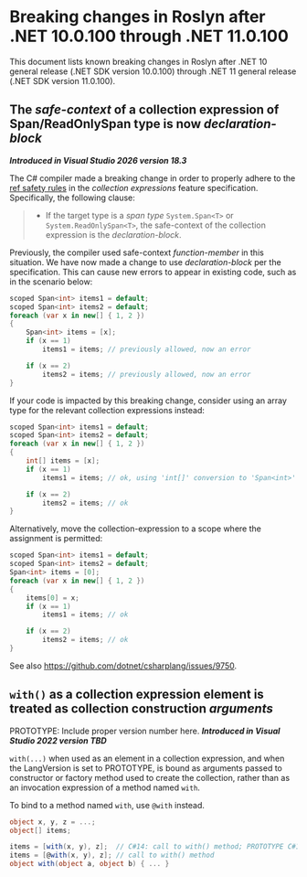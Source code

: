 # Breaking changes in Roslyn after .NET 10.0.100 through .NET 11.0.100

This document lists known breaking changes in Roslyn after .NET 10 general release (.NET SDK version 10.0.100) through .NET 11 general release (.NET SDK version 11.0.100).

## The *safe-context* of a collection expression of Span/ReadOnlySpan type is now *declaration-block*

***Introduced in Visual Studio 2026 version 18.3***

The C# compiler made a breaking change in order to properly adhere to the [ref safety rules](https://github.com/dotnet/csharplang/blob/main/proposals/csharp-12.0/collection-expressions.md#ref-safety) in the *collection expressions* feature specification. Specifically, the following clause:

> * If the target type is a *span type* `System.Span<T>` or `System.ReadOnlySpan<T>`, the safe-context of the collection expression is the *declaration-block*.

Previously, the compiler used safe-context *function-member* in this situation. We have now made a change to use *declaration-block* per the specification. This can cause new errors to appear in existing code, such as in the scenario below:

```cs
scoped Span<int> items1 = default;
scoped Span<int> items2 = default;
foreach (var x in new[] { 1, 2 })
{
    Span<int> items = [x];
    if (x == 1)
        items1 = items; // previously allowed, now an error

    if (x == 2)
        items2 = items; // previously allowed, now an error
}
```

If your code is impacted by this breaking change, consider using an array type for the relevant collection expressions instead:

```cs
scoped Span<int> items1 = default;
scoped Span<int> items2 = default;
foreach (var x in new[] { 1, 2 })
{
    int[] items = [x];
    if (x == 1)
        items1 = items; // ok, using 'int[]' conversion to 'Span<int>'

    if (x == 2)
        items2 = items; // ok
}
```

Alternatively, move the collection-expression to a scope where the assignment is permitted:
```cs
scoped Span<int> items1 = default;
scoped Span<int> items2 = default;
Span<int> items = [0];
foreach (var x in new[] { 1, 2 })
{
    items[0] = x;
    if (x == 1)
        items1 = items; // ok

    if (x == 2)
        items2 = items; // ok
}
```

See also https://github.com/dotnet/csharplang/issues/9750.

## `with()` as a collection expression element is treated as collection construction *arguments*

PROTOTYPE: Include proper version number here.
***Introduced in Visual Studio 2022 version TBD***

`with(...)` when used as an element in a collection expression, and when the LangVersion is set to PROTOTYPE, is bound as arguments passed to constructor or
factory method used to create the collection, rather than as an invocation expression of a method named `with`.

To bind to a method named `with`, use `@with` instead.

```cs
object x, y, z = ...;
object[] items;

items = [with(x, y), z];  // C#14: call to with() method; PROTOTYPE C#14: error args not supported for object[]
items = [@with(x, y), z]; // call to with() method
object with(object a, object b) { ... }
```
